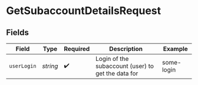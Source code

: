 # GetSubaccountDetailsRequest


## Fields

| Field                                              | Type                                               | Required                                           | Description                                        | Example                                            |
| -------------------------------------------------- | -------------------------------------------------- | -------------------------------------------------- | -------------------------------------------------- | -------------------------------------------------- |
| `userLogin`                                        | *string*                                           | :heavy_check_mark:                                 | Login of the subaccount (user) to get the data for | some-login                                         |